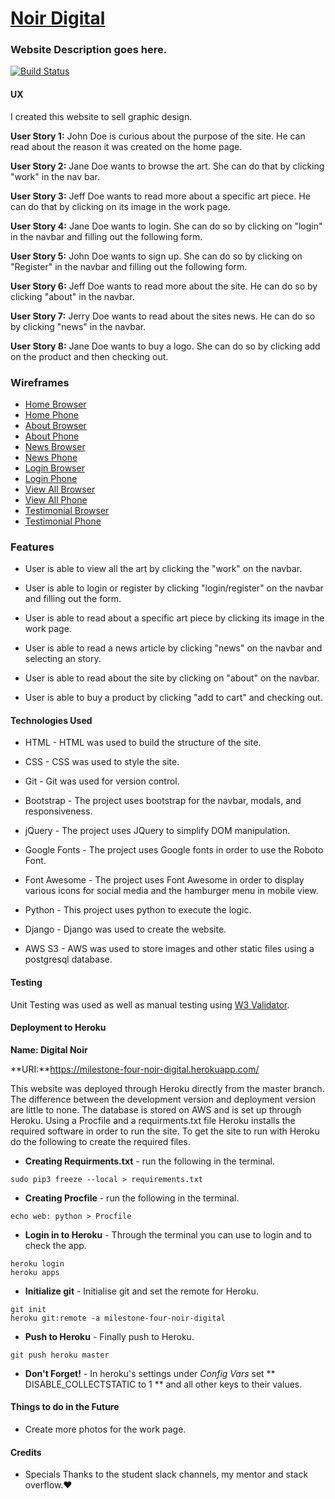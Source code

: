 # [Noir Digital](https://milestone-four-noir-digital.herokuapp.com/)

### Website Description goes here.

[![Build Status](https://travis-ci.org/thestarvingcoder/Milestone-4-Fullstack-Website.svg?branch=master)](https://travis-ci.org/thestarvingcoder/Milestone-4-Fullstack-Website)


#### UX

I created this website to sell graphic design.

**User Story 1:**
John Doe is curious about the purpose of the site. He can read about the reason it was created on the home page.

**User Story 2:**
Jane Doe wants to browse the art. She can do that by clicking "work" in the nav bar.

**User Story 3:**
Jeff Doe wants to read more about a specific art piece. He can do that by clicking on its image in the work page.

**User Story 4:**
Jane Doe wants to login. She can do so by clicking on "login" in the navbar and filling out the following form.

**User Story 5:**
John Doe wants to sign up. She can do so by clicking on "Register" in the navbar and filling out the following form.

**User Story 6:**
Jeff Doe wants to read more about the site. He can do so by clicking "about" in the navbar.

**User Story 7:**
Jerry Doe wants to read about the sites news. He can do so by clicking "news" in the navbar.

**User Story 8:**
Jane Doe wants to buy a logo. She can do so by clicking add on the product and then checking out.

### Wireframes

- [Home Browser](https://milestone-four-noir-digital.s3.us-east-2.amazonaws.com/static/wireframes/Home-Browser.png)
- [Home Phone](https://milestone-four-noir-digital.s3.us-east-2.amazonaws.com/static/wireframes/Home-Phone.png)
- [About Browser](https://milestone-four-noir-digital.s3.us-east-2.amazonaws.com/static/wireframes/About-Browser.png) 
- [About Phone](https://milestone-four-noir-digital.s3.us-east-2.amazonaws.com/static/wireframes/About-Phone.png) 
- [News Browser](https://milestone-four-noir-digital.s3.us-east-2.amazonaws.com/static/wireframes/News-Browser.png) 
- [News Phone](https://milestone-four-noir-digital.s3.us-east-2.amazonaws.com/static/wireframes/News-Phone.png) 
- [Login Browser](https://milestone-four-noir-digital.s3.us-east-2.amazonaws.com/static/wireframes/Login-Browser.png)
- [Login Phone](https://milestone-four-noir-digital.s3.us-east-2.amazonaws.com/static/wireframes/Login-Phone.png) 
- [View All Browser](https://milestone-four-noir-digital.s3.us-east-2.amazonaws.com/static/wireframes/View-all-Browser.png)
- [View All Phone](https://milestone-four-noir-digital.s3.us-east-2.amazonaws.com/static/wireframes/View-all-Phone.png) 
- [Testimonial Browser](https://milestone-four-noir-digital.s3.us-east-2.amazonaws.com/static/wireframes/Testimonial-Browser.png)
- [Testimonial Phone](https://milestone-four-noir-digital.s3.us-east-2.amazonaws.com/static/wireframes/Testimonial-Phone.png) 

### Features

- User is able to view all the art by clicking the "work" on the navbar.

- User is able to login or register by clicking "login/register" on the navbar and filling out the form.

- User is able to read about a specific art piece by clicking its image in the work page. 

- User is able to read a news article by clicking "news" on the navbar and selecting an story.

- User is able to read about the site by clicking on "about" on the navbar.

- User is able to buy a product by clicking "add to cart" and checking out.


#### Technologies Used

- HTML - HTML was used to build the structure of the site.

- CSS - CSS was used to style the site.

- Git - Git was used for version control.

- Bootstrap - The project uses bootstrap for the navbar, modals, and responsiveness.

- jQuery - The project uses JQuery to simplify DOM manipulation.

- Google Fonts - The project uses Google fonts in order to use the Roboto Font.

- Font Awesome - The project uses Font Awesome in order to display various icons for social media and the hamburger menu in mobile view.

- Python - This project uses python to execute the logic.

- Django - Django was used to create the website.

- AWS S3 - AWS was used to store images and other static files using a postgresql database.

#### Testing

Unit Testing was used as well as manual testing using [W3 Validator](https://validator.w3.org/).

#### Deployment to Heroku

**Name: Digital Noir**

**URI:**https://milestone-four-noir-digital.herokuapp.com/

This website was deployed through Heroku directly from the master branch.  The difference between the development version and deployment version are little to none. The database is stored on AWS and is set up through Heroku. Using a Procfile and a requirments.txt file Heroku installs the required software in order to run the site. To get the site to run with Heroku do the following to create the required files.

- **Creating Requirments.txt** - run the following in the terminal.
 ``` 
sudo pip3 freeze --local > requirements.txt
 ```

- **Creating Procfile** - run the following in the terminal.
```
echo web: python > Procfile 
```
- **Login in to Heroku** - Through the terminal you can use to login and to check the app.
```
heroku login
heroku apps
```
 - **Initialize git** - Initialise git and set the remote for Heroku.
```
git init
heroku git:remote -a milestone-four-noir-digital
```
- **Push to Heroku** - Finally push to Heroku.
```
git push heroku master
```
- **Don't Forget!** - In heroku's settings under *Config Vars* set ** DISABLE_COLLECTSTATIC to 1 ** and all other keys to their values.



#### Things to do in the Future

- Create more photos for the work page.

#### Credits

- Specials Thanks to the student slack channels, my mentor and stack overflow.❤️